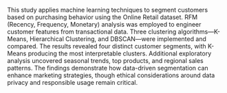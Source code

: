 This study applies machine learning techniques to segment customers based on purchasing behavior using the Online Retail dataset. RFM (Recency, Frequency, Monetary) analysis was employed to engineer customer features from transactional data. Three clustering algorithms—K-Means, Hierarchical Clustering, and DBSCAN—were implemented and compared. The results revealed four distinct customer segments, with K-Means producing the most interpretable clusters. Additional exploratory analysis uncovered seasonal trends, top products, and regional sales patterns. The findings demonstrate how data-driven segmentation can enhance marketing strategies, though ethical considerations around data privacy and responsible usage remain critical.
